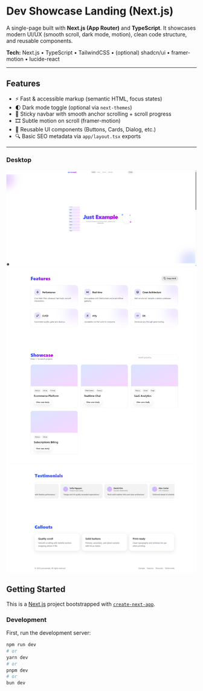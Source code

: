 # Dev Showcase Landing (Next.js)

A single-page built with **Next.js (App Router)** and **TypeScript**. It showcases modern UI/UX (smooth scroll, dark mode, motion), clean code structure, and reusable components.

**Tech:** Next.js • TypeScript • TailwindCSS • (optional) shadcn/ui • framer-motion • lucide-react

---

## Features

- ⚡ Fast & accessible markup (semantic HTML, focus states)
- 🌓 Dark mode toggle (optional via `next-themes`)
- 🧭 Sticky navbar with smooth anchor scrolling + scroll progress
- 🎞️ Subtle motion on scroll (framer-motion)
- 🧩 Reusable UI components (Buttons, Cards, Dialog, etc.)
- 🔍 Basic SEO metadata via `app/layout.tsx` exports

---


### Desktop

![Hero](docs/screens/hero-desktop.png)
![Features](docs/screens/features-desktop.png)
![Showcase modal](docs/screens/showcase-modal-desktop.png)



## Getting Started

This is a [Next.js](https://nextjs.org) project bootstrapped with [`create-next-app`](https://nextjs.org/docs/app/api-reference/cli/create-next-app).

### Development

First, run the development server:

```bash
npm run dev
# or
yarn dev
# or
pnpm dev
# or
bun dev
